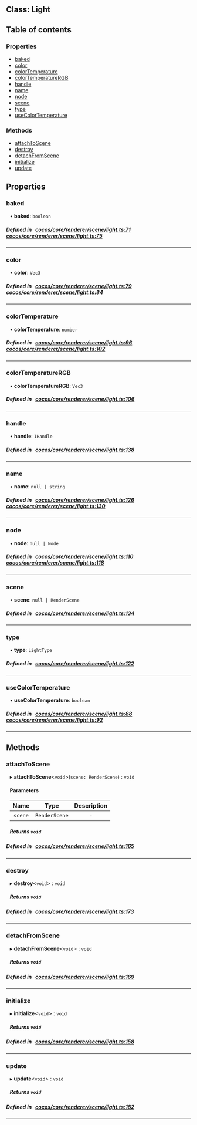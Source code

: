 
## Class: Light





<div class="table-of-content">
<h2>Table of contents</h2>


### Properties

- [ baked](#baked)
- [ color](#color)
- [ colorTemperature](#colorTemperature)
- [ colorTemperatureRGB](#colorTemperatureRGB)
- [ handle](#handle)
- [ name](#name)
- [ node](#node)
- [ scene](#scene)
- [ type](#type)
- [ useColorTemperature](#useColorTemperature)

### Methods

- [ attachToScene](#attachToScene)
- [ destroy](#destroy)
- [ detachFromScene](#detachFromScene)
- [ initialize](#initialize)
- [ update](#update)
</div>

## Properties


### baked
<div style="margin-left: 10px;">




•  **baked**:
 ``boolean`` 
</div>

##### Defined in &nbsp;   [cocos/core/renderer/scene/light.ts:71](https://github.com/cocos-creator/engine/blob/c7bf6b8a9/cocos/core/renderer/scene/light.ts#L71)&nbsp;   [cocos/core/renderer/scene/light.ts:75](https://github.com/cocos-creator/engine/blob/c7bf6b8a9/cocos/core/renderer/scene/light.ts#L75)&nbsp;


___


### color
<div style="margin-left: 10px;">




•  **color**:
 ``Vec3`` 
</div>

##### Defined in &nbsp;   [cocos/core/renderer/scene/light.ts:79](https://github.com/cocos-creator/engine/blob/c7bf6b8a9/cocos/core/renderer/scene/light.ts#L79)&nbsp;   [cocos/core/renderer/scene/light.ts:84](https://github.com/cocos-creator/engine/blob/c7bf6b8a9/cocos/core/renderer/scene/light.ts#L84)&nbsp;


___


### colorTemperature
<div style="margin-left: 10px;">




•  **colorTemperature**:
 ``number`` 
</div>

##### Defined in &nbsp;   [cocos/core/renderer/scene/light.ts:96](https://github.com/cocos-creator/engine/blob/c7bf6b8a9/cocos/core/renderer/scene/light.ts#L96)&nbsp;   [cocos/core/renderer/scene/light.ts:102](https://github.com/cocos-creator/engine/blob/c7bf6b8a9/cocos/core/renderer/scene/light.ts#L102)&nbsp;


___


### colorTemperatureRGB
<div style="margin-left: 10px;">




•  **colorTemperatureRGB**:
 ``Vec3`` 
</div>

##### Defined in &nbsp;   [cocos/core/renderer/scene/light.ts:106](https://github.com/cocos-creator/engine/blob/c7bf6b8a9/cocos/core/renderer/scene/light.ts#L106)&nbsp;


___


### handle
<div style="margin-left: 10px;">




•  **handle**:
 ``IHandle`` 
</div>

##### Defined in &nbsp;   [cocos/core/renderer/scene/light.ts:138](https://github.com/cocos-creator/engine/blob/c7bf6b8a9/cocos/core/renderer/scene/light.ts#L138)&nbsp;


___


### name
<div style="margin-left: 10px;">




•  **name**:
 ``null | string`` 
</div>

##### Defined in &nbsp;   [cocos/core/renderer/scene/light.ts:126](https://github.com/cocos-creator/engine/blob/c7bf6b8a9/cocos/core/renderer/scene/light.ts#L126)&nbsp;   [cocos/core/renderer/scene/light.ts:130](https://github.com/cocos-creator/engine/blob/c7bf6b8a9/cocos/core/renderer/scene/light.ts#L130)&nbsp;


___


### node
<div style="margin-left: 10px;">




•  **node**:
 ``null | Node`` 
</div>

##### Defined in &nbsp;   [cocos/core/renderer/scene/light.ts:110](https://github.com/cocos-creator/engine/blob/c7bf6b8a9/cocos/core/renderer/scene/light.ts#L110)&nbsp;   [cocos/core/renderer/scene/light.ts:118](https://github.com/cocos-creator/engine/blob/c7bf6b8a9/cocos/core/renderer/scene/light.ts#L118)&nbsp;


___


### scene
<div style="margin-left: 10px;">




•  **scene**:
 ``null | RenderScene`` 
</div>

##### Defined in &nbsp;   [cocos/core/renderer/scene/light.ts:134](https://github.com/cocos-creator/engine/blob/c7bf6b8a9/cocos/core/renderer/scene/light.ts#L134)&nbsp;


___


### type
<div style="margin-left: 10px;">




•  **type**:
 ``LightType`` 
</div>

##### Defined in &nbsp;   [cocos/core/renderer/scene/light.ts:122](https://github.com/cocos-creator/engine/blob/c7bf6b8a9/cocos/core/renderer/scene/light.ts#L122)&nbsp;


___


### useColorTemperature
<div style="margin-left: 10px;">




•  **useColorTemperature**:
 ``boolean`` 
</div>

##### Defined in &nbsp;   [cocos/core/renderer/scene/light.ts:88](https://github.com/cocos-creator/engine/blob/c7bf6b8a9/cocos/core/renderer/scene/light.ts#L88)&nbsp;   [cocos/core/renderer/scene/light.ts:92](https://github.com/cocos-creator/engine/blob/c7bf6b8a9/cocos/core/renderer/scene/light.ts#L92)&nbsp;


___

<!---->
## Methods

### attachToScene

<div style="margin-left: 10px;">

▸   **attachToScene**<`void`\>(`scene: RenderScene`) : `void`



#### Parameters

| Name | Type | Description |
| :------: | :------: | :------: |
| `scene` | `RenderScene` | - |


##### Returns `void`
</div>

##### Defined in &nbsp;   [cocos/core/renderer/scene/light.ts:165](https://github.com/cocos-creator/engine/blob/c7bf6b8a9/cocos/core/renderer/scene/light.ts#L165)&nbsp;
___
### destroy

<div style="margin-left: 10px;">

▸   **destroy**<`void`\> : `void`




##### Returns `void`
</div>

##### Defined in &nbsp;   [cocos/core/renderer/scene/light.ts:173](https://github.com/cocos-creator/engine/blob/c7bf6b8a9/cocos/core/renderer/scene/light.ts#L173)&nbsp;
___
### detachFromScene

<div style="margin-left: 10px;">

▸   **detachFromScene**<`void`\> : `void`




##### Returns `void`
</div>

##### Defined in &nbsp;   [cocos/core/renderer/scene/light.ts:169](https://github.com/cocos-creator/engine/blob/c7bf6b8a9/cocos/core/renderer/scene/light.ts#L169)&nbsp;
___
### initialize

<div style="margin-left: 10px;">

▸   **initialize**<`void`\> : `void`




##### Returns `void`
</div>

##### Defined in &nbsp;   [cocos/core/renderer/scene/light.ts:158](https://github.com/cocos-creator/engine/blob/c7bf6b8a9/cocos/core/renderer/scene/light.ts#L158)&nbsp;
___
### update

<div style="margin-left: 10px;">

▸   **update**<`void`\> : `void`




##### Returns `void`
</div>

##### Defined in &nbsp;   [cocos/core/renderer/scene/light.ts:182](https://github.com/cocos-creator/engine/blob/c7bf6b8a9/cocos/core/renderer/scene/light.ts#L182)&nbsp;
___
<!---->



